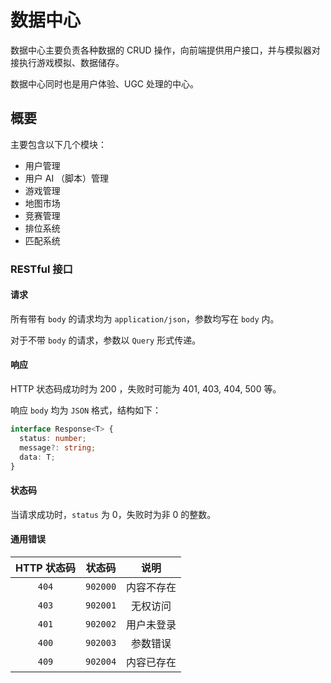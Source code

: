 # 数据中心

数据中心主要负责各种数据的 CRUD 操作，向前端提供用户接口，并与模拟器对接执行游戏模拟、数据储存。

数据中心同时也是用户体验、UGC 处理的中心。

## 概要

主要包含以下几个模块：

- 用户管理
- 用户 AI （脚本）管理
- 游戏管理
- 地图市场
- 竞赛管理
- 排位系统
- 匹配系统

### RESTful 接口

#### 请求

所有带有 `body` 的请求均为 `application/json`，参数均写在 `body` 内。

对于不带 `body` 的请求，参数以 `Query` 形式传递。

#### 响应

HTTP 状态码成功时为 200 ，失败时可能为 401, 403, 404, 500 等。

响应 `body` 均为 `JSON` 格式，结构如下：

```ts
interface Response<T> {
  status: number;
  message?: string;
  data: T;
}
```

#### 状态码

当请求成功时，`status` 为 0，失败时为非 0 的整数。

#### 通用错误

| HTTP 状态码 |  状态码  |    说明    |
| :---------: | :------: | :--------: |
|    `404`    | `902000` | 内容不存在 |
|    `403`    | `902001` |  无权访问  |
|    `401`    | `902002` | 用户未登录 |
|    `400`    | `902003` |  参数错误  |
|    `409`    | `902004` | 内容已存在 |
